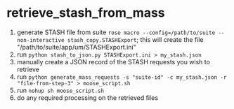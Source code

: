 # retrieve_stash_from_mass

1. generate STASH file from suite `rose macro --config=/path/to/suite --non-interactive stash_copy.STASHExport`; this will create the file "/path/to/suite/app/um/STASHExport.ini"
2. run `python stash_to_json.py STASHExport.ini > my_stash.json`
3. manually create a JSON record of the STASH requests you wish to retrieve
4. run `python generate_mass_requests -s "suite-id" -c my_stash.json -r "file-from-step-3" > moose_script.sh`
5. run `nohup sh moose_script.sh`
6. do any required processing on the retrieved files
